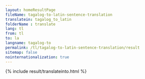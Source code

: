```yaml
---
layout: homeResultPage
fileName: tagalog-to-latin-sentence-translation
translatein: tagalog_to_latin
folderName : translate
lang: tl
from: tl
to: la
langname: tagalog-to
permalink: /tl/tagalog-to-latin-sentence-translation/result
sitemap: false
nointernationalization: true
---
```

{% include result/translateinto.html %}

<script src="/js/result/translation.js" data-foldername="{{page.folderName}}" data-lang="{{page.lang}}"></script>
